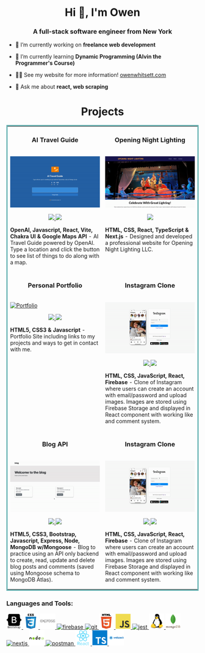<h1 align="center">Hi 👋, I'm Owen</h1>
<h3 align="center">A full-stack software engineer from New York</h3>

- 🔭 I’m currently working on **freelance web development**

- 🌱 I’m currently learning **Dynamic Programming (Alvin the Programmer's Course)**

- 👨‍💻 See my website for more information! [owenwhitsett.com](https://owenwhitsett.com/)

- 💬 Ask me about **react, web scraping**

<h1 align="center">Projects</h1>
<table bordercolor="#66b2b2">
  
  <tr>
    <td width="50%" valign="top">
      <h3 align="center">AI Travel Guide</h3>
        <br />
        <a target="_blank" href="https://taaaaab.github.io/ai-travel-guide/">
            <img src="ai-travel-guide.gif" width="100%" alt="AI Travel Guide App"/>
        </a>
        <br />
        <p align="center">
          
  <a href="https://github.com/Taaaaab/ai-travel-guide" target="_blank">
    <img src="https://img.shields.io/static/v1?label=|&message=REPO&color=23555f&style=plastic&logo=github&logo-color=white"/>
  </a>  
  <a href="https://taaaaab.github.io/ai-travel-guide/" target="_blank">
    <img src="https://img.shields.io/static/v1?label=|&message=WEBSITE&color=cdf998&style=plastic&logo=wordpress&logo-color=white"/>
  </a>
      </p>
        <p><strong>OpenAI, Javascript, React, Vite, Chakra UI & Google Maps API</strong> - AI Travel Guide powered by OpenAI. Type a location and click the button to see list of things to do along with a map.
        </p>
    </td>
    <td width="50%" valign="top">
      <h3 align="center">Opening Night Lighting</h3>
        <br />
      <a target="_blank" href="http://openingnightlighting.com/">
            <img src="onl.gif" width="100%"  alt="Opening Night Lighting"/>
        </a>
        <br />
        <p align="center">
          
  <a href="http://openingnightlighting.com/" target="_blank">
    <img src="https://img.shields.io/static/v1?label=|&message=WEBSITE&color=cdf998&style=plastic&logo=wordpress&logo-color=white"/>
  </a>
      </p>
        <p><strong>HTML, CSS, React, TypeScript & Next.js</strong> - Designed and developed a professional website for Opening Night Lighting LLC.</p>
    </td>
  </tr>
  
  <tr>
    <td width="50%" valign="top">
      <h3 align="center">Personal Portfolio</h3>
      <br />
        <a target="_blank" href="https://owenwhitsett.com">
          <img src="portfolio.gif" width="100%" alt="Portfolio"/>
        </a>
      <br />
        <p align="center">
  <a href="https://github.com/Taaaaab/personal-portfolio" target="_blank">
    <img src="https://img.shields.io/static/v1?label=|&message=REPO&color=23555f&style=plastic&logo=github&logo-color=white"/>
  </a>
  <a href="http://owenwhitsett.com" target="_blank">
    <img src="https://img.shields.io/static/v1?label=|&message=WEBSITE&color=cdf998&style=plastic&logo=wordpress&logo-color=white"/>
  </a>
      </p>
        <p><strong>HTML5, CSS3 & Javascript</strong> - Portfolio Site including links to my projects and ways to get in contact with me.</p>
    </td>
    <td width="50%" valign="top">
      <h3 align="center">Instagram Clone</h3>
        <br />
        <a target="_blank" href="https://taaaaab.github.io/instagram-clone/#/">
          <img src="instagram.gif" width="100%" alt="Instagram Clone"/>
        </a>
        <br />
        <p align="center">
          
  <a href="https://github.com/Taaaaab/instagram-clone" target="_blank">
    <img src="https://img.shields.io/static/v1?label=|&message=REPO&color=23555f&style=plastic&logo=github&logo-color=white"/>
  </a>
  <a href="https://taaaaab.github.io/instagram-clone/#/" target="_blank">
    <img src="https://img.shields.io/static/v1?label=|&message=WEBSITE&color=cdf998&style=plastic&logo=wordpress&logo-color=white"/>
  </a>
      </p>
        <p><strong>HTML, CSS, JavaScript, React, Firebase</strong> - Clone of Instagram where users can create an account with email/password and upload images. Images are stored using Firebase Storage and displayed in React component with working like and comment system.</p>
    </td>
  </tr>

  <tr>
    <td width="50%" valign="top">
      <h3 align="center">Blog API</h3>
      <br />
        <a target="_blank" href="https://blog-api-jrk0.onrender.com/">
          <img src="blog.gif" width="100%" alt="Portfolio"/>
        </a>
      <br />
        <p align="center">
  <a href="https://github.com/Taaaaab/blog-api" target="_blank">
    <img src="https://img.shields.io/static/v1?label=|&message=REPO&color=23555f&style=plastic&logo=github&logo-color=white"/>
  </a>
  <a href="https://blog-api-jrk0.onrender.com/" target="_blank">
    <img src="https://img.shields.io/static/v1?label=|&message=WEBSITE&color=cdf998&style=plastic&logo=wordpress&logo-color=white"/>
  </a>
      </p>
        <p><strong>HTML5, CSS3, Bootstrap, Javascript, Express, Node, MongoDB w/Mongoose</strong> - Blog to practice using an API only backend to create, read, update and delete blog posts and comments (saved using Mongoose schema to MongoDB Atlas). </p>
    </td>
    <td width="50%" valign="top">
      <h3 align="center">Instagram Clone</h3>
        <br />
        <a target="_blank" href="https://taaaaab.github.io/instagram-clone/#/">
          <img src="instagram.gif" width="100%" alt="Instagram Clone"/>
        </a>
        <br />
        <p align="center">
          
  <a href="https://github.com/Taaaaab/instagram-clone" target="_blank">
    <img src="https://img.shields.io/static/v1?label=|&message=REPO&color=23555f&style=plastic&logo=github&logo-color=white"/>
  </a>
  <a href="https://taaaaab.github.io/instagram-clone/#/" target="_blank">
    <img src="https://img.shields.io/static/v1?label=|&message=WEBSITE&color=cdf998&style=plastic&logo=wordpress&logo-color=white"/>
  </a>
      </p>
        <p><strong>HTML, CSS, JavaScript, React, Firebase</strong> - Clone of Instagram where users can create an account with email/password and upload images. Images are stored using Firebase Storage and displayed in React component with working like and comment system.</p>
    </td>
  </tr>
</table>

<h3 align="left">Languages and Tools:</h3>
<p align="left"> <a href="https://getbootstrap.com" target="_blank" rel="noreferrer"> <img src="https://raw.githubusercontent.com/devicons/devicon/master/icons/bootstrap/bootstrap-plain-wordmark.svg" alt="bootstrap" width="40" height="40"/> </a> <a href="https://www.w3schools.com/css/" target="_blank" rel="noreferrer"> <img src="https://raw.githubusercontent.com/devicons/devicon/master/icons/css3/css3-original-wordmark.svg" alt="css3" width="40" height="40"/> </a> <a href="https://expressjs.com" target="_blank" rel="noreferrer"> <img src="https://raw.githubusercontent.com/devicons/devicon/master/icons/express/express-original-wordmark.svg" alt="express" width="40" height="40"/> </a> <a href="https://firebase.google.com/" target="_blank" rel="noreferrer"> <img src="https://www.vectorlogo.zone/logos/firebase/firebase-icon.svg" alt="firebase" width="40" height="40"/> </a> <a href="https://git-scm.com/" target="_blank" rel="noreferrer"> <img src="https://www.vectorlogo.zone/logos/git-scm/git-scm-icon.svg" alt="git" width="40" height="40"/> </a> <a href="https://www.w3.org/html/" target="_blank" rel="noreferrer"> <img src="https://raw.githubusercontent.com/devicons/devicon/master/icons/html5/html5-original-wordmark.svg" alt="html5" width="40" height="40"/> </a> <a href="https://developer.mozilla.org/en-US/docs/Web/JavaScript" target="_blank" rel="noreferrer"> <img src="https://raw.githubusercontent.com/devicons/devicon/master/icons/javascript/javascript-original.svg" alt="javascript" width="40" height="40"/> </a> <a href="https://jestjs.io" target="_blank" rel="noreferrer"> <img src="https://www.vectorlogo.zone/logos/jestjsio/jestjsio-icon.svg" alt="jest" width="40" height="40"/> </a> <a href="https://www.linux.org/" target="_blank" rel="noreferrer"> <img src="https://raw.githubusercontent.com/devicons/devicon/master/icons/linux/linux-original.svg" alt="linux" width="40" height="40"/> </a> <a href="https://www.mongodb.com/" target="_blank" rel="noreferrer"> <img src="https://raw.githubusercontent.com/devicons/devicon/master/icons/mongodb/mongodb-original-wordmark.svg" alt="mongodb" width="40" height="40"/> </a> <a href="https://nextjs.org/" target="_blank" rel="noreferrer"> <img src="https://cdn.worldvectorlogo.com/logos/nextjs-2.svg" alt="nextjs" width="40" height="40"/> </a> <a href="https://nodejs.org" target="_blank" rel="noreferrer"> <img src="https://raw.githubusercontent.com/devicons/devicon/master/icons/nodejs/nodejs-original-wordmark.svg" alt="nodejs" width="40" height="40"/> </a> <a href="https://postman.com" target="_blank" rel="noreferrer"> <img src="https://www.vectorlogo.zone/logos/getpostman/getpostman-icon.svg" alt="postman" width="40" height="40"/> </a> <a href="https://reactjs.org/" target="_blank" rel="noreferrer"> <img src="https://raw.githubusercontent.com/devicons/devicon/master/icons/react/react-original-wordmark.svg" alt="react" width="40" height="40"/> </a> <a href="https://www.typescriptlang.org/" target="_blank" rel="noreferrer"> <img src="https://raw.githubusercontent.com/devicons/devicon/master/icons/typescript/typescript-original.svg" alt="typescript" width="40" height="40"/> </a> <a href="https://webpack.js.org" target="_blank" rel="noreferrer"> <img src="https://raw.githubusercontent.com/devicons/devicon/d00d0969292a6569d45b06d3f350f463a0107b0d/icons/webpack/webpack-original-wordmark.svg" alt="webpack" width="40" height="40"/> </a> </p>
